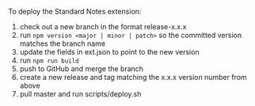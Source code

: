 To deploy the Standard Notes extension:

1. check out a new branch in the format release-x.x.x
1. run `npm version <major | minor | patch>` so the committed version matches the branch name
1. update the fields in ext.json to point to the new version
1. run `npm run build`
1. push to GitHub and merge the branch
1. create a new release and tag matching the x.x.x version number from above
1. pull master and  run scripts/deploy.sh